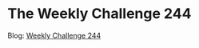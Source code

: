 # The Weekly Challenge 244

Blog: [Weekly Challenge 244](https://dev.to/simongreennet/weekly-challenge-244-jim)
